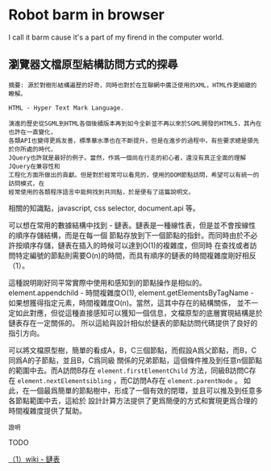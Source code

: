 # Robot barm in browser

I call it barm cause it's a part of my firend in the computer world.

## 瀏覽器文檔原型結構訪問方式的探尋

    摘要: 源於對樹形結構遍歷的好奇，同時也對於在互聯網中廣泛使用的XML，HTML作更細緻的瞭解。

    HTML - Hyper Text Mark Language.

    演進的歷史從SGML到HTML各個後續版本再到如今全新並不再以來於SGML開發的HTML5，其內在也許在一直變化，
    各類API也變得更爲友善，標準華水準也在不斷提升，但是在進步的過程中，有些要求總是領先於你所處的時代，
    JQuery也許就是最好的例子。當然，作爲一個尚在行走的初心者，還沒有真正全面的理解JQuery在兼容性和
    工程化方面所做出的貢獻。但是對於經常可以看見的，使用的DOM節點訪問，希望可以有統一的訪問模式，在
    經常使用的各類程序語言中能夠找到共同點，於是便有了這篇說明文。

相關的知識點，javascript, css selector, document.api 等。

可以想在常用的數據結構中找到 - 鏈表。鏈表是一種線性表，但是並不會按線性的順序存儲結構，而是在每一個
節點存放到下一個節點的指針。而同時由於不必許按順序存儲，鏈表在插入的時候可以達到O(1)的複雜度，但同時
在查找或者訪問特定編號的節點則需要O(n)的時間，而具有順序的鏈表的時間複雜度剛好相反（1）。

這種說明剛好同平常實際中使用和感知到的節點操作是相似的。element.appendchild - 時間複雜度O(1), 
element.getElementsByTagName - 如果想獲得指定元素，時間複雜度O(n)。當然，這其中存在的結構關係，
並不一定如此對應，但從這種直接感知可以獲知一個信息，文檔原型的底層實現結構是於鏈表存在一定關係的。
所以這給與設計相似於鏈表的節點訪問代碼提供了良好的指引方向。

可以將文檔原型樹，簡單的看成A，B，C三個節點，而假設A爲父節點，而B，C同爲A的子節點，並且B，C爲同級
關係的兄弟節點，這個條件推及到任意n個節點的範圍中去。而A訪問B存在 `element.firstElementChild` 
方法，同級B訪問C存在 `element.nextElementsibling` ，而C訪問A存在 `element.parentNode` 。
如此，在一個最爲簡單的節點樹中，形成了一個有效的閉環，並且可以推及到任意多各節點範圍中去，這給於
設計計算方法提供了更爲簡便的方式和實現更爲合理的時間複雜度提供了幫助。

`證明`

TODO

[（1）wiki - 鏈表 ](https://zh.wikipedia.org/wiki/%E9%93%BE%E8%A1%A8)
